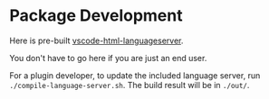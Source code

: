 # Package Development

Here is pre-built [vscode-html-languageserver](https://github.com/vscode-langservers/vscode-html-languageserver).

You don't have to go here if you are just an end user.

For a plugin developer, to update the included language server,
run `./compile-language-server.sh`. The build result will be in `./out/`.
